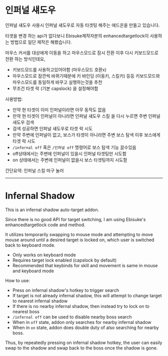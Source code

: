 # 인퍼널 섀도우
인퍼널 섀도우 사용시 인퍼널 섀도우로 자동 타겟팅 해주는 애드온을 만들고 있습니다.

타겟을 변경 하는 api가 없다보니 Ebisuke제작자분의 enhancedtargetlock이 사용하는 방법으로 일단 제작은 해봤습니다.

마우스 커서를 대상에게 이동을 하고 마우스모드로 잠시 전환 이후 다시 키보드모드로 전환 하는 방식인데요,
* 키보드모드를 사용하고있어야함 (마우스모드 호환x)
* 마우스모드로 잠깐씩 바뀌기때문에 키 바인딩 (이동키, 스킬키) 등등 키보드모드와 마우스모드를 동일하게 바꾸고 실행하는것을 추천
* 무조건 타겟 락 (기본 capslock) 을 설정해야함

사용방법:
* 만약 현 타겟이 이미 인퍼널이라면 아무 동작도 없음
* 만약 현 타겟이 인퍼널이 아니라면 인퍼널 섀도우 스킬 을 다시 누르면 주변 인퍼널 새도우 검색
* 검색 성공하면 인퍼널 섀도우로 타겟 락 시도
* 만약 주변에 인퍼널이 없고, 보스가 타겟이 아니라면 주변 보스 탐색 이후 보스에게 타겟 락 시도
* `/infernal off` 혹은 `/인퍼널 off` 명령어로 보스 탐색 기능 끌수있음
* off상태에서는 주변에 인퍼널이 있을시 인퍼널 타겟팅만 시도함
* on 상태에서는 주변에 인퍼널이 없을시 보스 타겟팅까지 시도함

간단요약: 인퍼널 스킬 마구 눌러

-----------
# Infernal Shadow
This is an infernal shadow auto-target addon.

Since there is no good API for target switching, I am using Ebisuke's enhancedtargetlock code and method.

It utilizes temporarily swapping to mouse mode and attempting to move mouse around until a desired target is locked on,
which user is switched back to keyboard mode.
* Only works on keyboard mode
* Requires target lock enabled (capslock by default)
* Recommended that keybinds for skill and movement is same in mouse and keyboard mode

How to use:
* Press on infernal shadow's hotkey to trigger search
* If target is not already infernal shadow, this will attempt to change target to nearest infernal shadow
* If there is no nearby infernal shadow, then instead try to lock on to nearest boss
* `/infernal off` can be used to disable nearby boss search
* When in `off` state, addon only searches for nearby infernal shadow
* When in `on` state, addon does double duty of also searching for nearby boss.

Thus, by repeatedly pressing on infernal shadow hotkey, the user can easily swap to the shadow
and swap back to the boss once the shadow is gone.